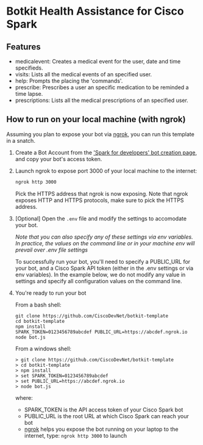 # Botkit Health Assistance for Cisco Spark
## Features

- medicalevent: Creates a medical event for the user, date and time specifieds.
- visits: Lists all the medical events of an specified user.
- help: Prompts the placing the 'commands'.
- prescribe: Prescribes a user an specific medication to be reminded a time lapse.
- prescriptions: Lists all the medical prescriptions of an specified user.

## How to run on your local machine (with ngrok)

Assuming you plan to expose your bot via [ngrok](https://ngrok.com),
you can run this template in a snatch.

1. Create a Bot Account from the ['Spark for developers' bot creation page](https://developer.ciscospark.com/add-bot.html), and copy your bot's access token.

2. Launch ngrok to expose port 3000 of your local machine to the internet:

    ```sh
    ngrok http 3000
    ```

    Pick the HTTPS address that ngrok is now exposing. Note that ngrok exposes HTTP and HTTPS protocols, make sure to pick the HTTPS address.

3. [Optional] Open the `.env` file and modify the settings to accomodate your bot.

    _Note that you can also specify any of these settings via env variables. In practice, the values on the command line or in your machine env will prevail over .env file settings_

    To successfully run your bot, you'll need to specify a PUBLIC_URL for your bot, and a Cisco Spark API token (either in the .env settings or via env variables). In the example below, we do not modify any value in settings and specify all configuration values on the command line.

4. You're ready to run your bot

    From a bash shell:

    ```shell
    git clone https://github.com/CiscoDevNet/botkit-template
    cd botkit-template
    npm install
    SPARK_TOKEN=0123456789abcdef PUBLIC_URL=https://abcdef.ngrok.io node bot.js
    ```

    From a windows shell:

    ```shell
    > git clone https://github.com/CiscoDevNet/botkit-template
    > cd botkit-template
    > npm install
    > set SPARK_TOKEN=0123456789abcdef
    > set PUBLIC_URL=https://abcdef.ngrok.io
    > node bot.js
    ```

    where:

    - SPARK_TOKEN is the API access token of your Cisco Spark bot
    - PUBLIC_URL is the root URL at which Cisco Spark can reach your bot
    - [ngrok](http://ngrok.com) helps you expose the bot running on your laptop to the internet, type: `ngrok http 3000` to launch
